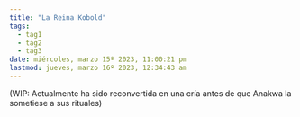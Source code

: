 ```yaml
---
title: "La Reina Kobold"
tags:
  - tag1
  - tag2
  - tag3
date: miércoles, marzo 15º 2023, 11:00:21 pm
lastmod: jueves, marzo 16º 2023, 12:34:43 am
---
```


(WIP: Actualmente ha sido reconvertida en una cría antes de que Anakwa la sometiese a sus rituales)